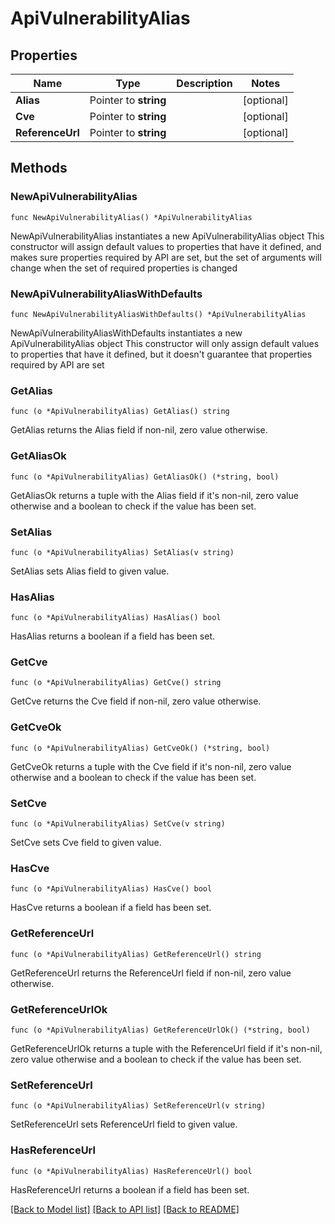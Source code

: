 # ApiVulnerabilityAlias

## Properties

Name | Type | Description | Notes
------------ | ------------- | ------------- | -------------
**Alias** | Pointer to **string** |  | [optional] 
**Cve** | Pointer to **string** |  | [optional] 
**ReferenceUrl** | Pointer to **string** |  | [optional] 

## Methods

### NewApiVulnerabilityAlias

`func NewApiVulnerabilityAlias() *ApiVulnerabilityAlias`

NewApiVulnerabilityAlias instantiates a new ApiVulnerabilityAlias object
This constructor will assign default values to properties that have it defined,
and makes sure properties required by API are set, but the set of arguments
will change when the set of required properties is changed

### NewApiVulnerabilityAliasWithDefaults

`func NewApiVulnerabilityAliasWithDefaults() *ApiVulnerabilityAlias`

NewApiVulnerabilityAliasWithDefaults instantiates a new ApiVulnerabilityAlias object
This constructor will only assign default values to properties that have it defined,
but it doesn't guarantee that properties required by API are set

### GetAlias

`func (o *ApiVulnerabilityAlias) GetAlias() string`

GetAlias returns the Alias field if non-nil, zero value otherwise.

### GetAliasOk

`func (o *ApiVulnerabilityAlias) GetAliasOk() (*string, bool)`

GetAliasOk returns a tuple with the Alias field if it's non-nil, zero value otherwise
and a boolean to check if the value has been set.

### SetAlias

`func (o *ApiVulnerabilityAlias) SetAlias(v string)`

SetAlias sets Alias field to given value.

### HasAlias

`func (o *ApiVulnerabilityAlias) HasAlias() bool`

HasAlias returns a boolean if a field has been set.

### GetCve

`func (o *ApiVulnerabilityAlias) GetCve() string`

GetCve returns the Cve field if non-nil, zero value otherwise.

### GetCveOk

`func (o *ApiVulnerabilityAlias) GetCveOk() (*string, bool)`

GetCveOk returns a tuple with the Cve field if it's non-nil, zero value otherwise
and a boolean to check if the value has been set.

### SetCve

`func (o *ApiVulnerabilityAlias) SetCve(v string)`

SetCve sets Cve field to given value.

### HasCve

`func (o *ApiVulnerabilityAlias) HasCve() bool`

HasCve returns a boolean if a field has been set.

### GetReferenceUrl

`func (o *ApiVulnerabilityAlias) GetReferenceUrl() string`

GetReferenceUrl returns the ReferenceUrl field if non-nil, zero value otherwise.

### GetReferenceUrlOk

`func (o *ApiVulnerabilityAlias) GetReferenceUrlOk() (*string, bool)`

GetReferenceUrlOk returns a tuple with the ReferenceUrl field if it's non-nil, zero value otherwise
and a boolean to check if the value has been set.

### SetReferenceUrl

`func (o *ApiVulnerabilityAlias) SetReferenceUrl(v string)`

SetReferenceUrl sets ReferenceUrl field to given value.

### HasReferenceUrl

`func (o *ApiVulnerabilityAlias) HasReferenceUrl() bool`

HasReferenceUrl returns a boolean if a field has been set.


[[Back to Model list]](../README.md#documentation-for-models) [[Back to API list]](../README.md#documentation-for-api-endpoints) [[Back to README]](../README.md)


